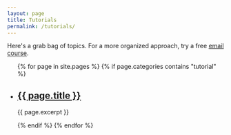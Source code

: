 ```yaml
---
layout: page
title: Tutorials
permalink: /tutorials/
---
```


Here's a grab bag of topics. For a more organized approach, try a free [email course](#get_started).
<ul class="post-list">
    {% for page in site.pages %}
      {% if page.categories contains "tutorial" %}
      <li>
        <h2>
          <a class="post-link" href="{{ page.url }}">{{ page.title }}</a>
        </h2>
	<p> {{ page.excerpt }} </p>
      </li>
      {% endif %}
    {% endfor %}
</ul>
